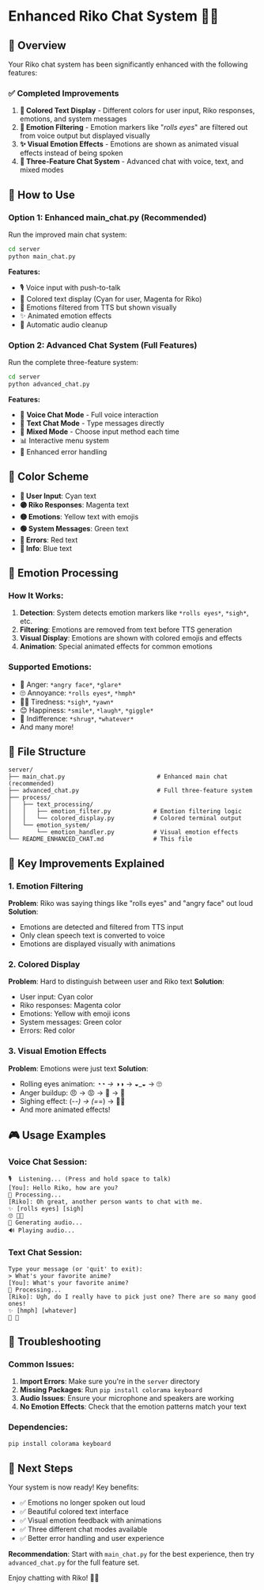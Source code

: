 # Enhanced Riko Chat System 🤖✨

## 🎯 Overview

Your Riko chat system has been significantly enhanced with the following features:

### ✅ Completed Improvements

1. **🎨 Colored Text Display** - Different colors for user input, Riko responses, emotions, and system messages
2. **🤖 Emotion Filtering** - Emotion markers like "*rolls eyes*" are filtered out from voice output but displayed visually
3. **✨ Visual Emotion Effects** - Emotions are shown as animated visual effects instead of being spoken
4. **📁 Three-Feature Chat System** - Advanced chat with voice, text, and mixed modes

## 🚀 How to Use

### Option 1: Enhanced main_chat.py (Recommended)

Run the improved main chat system:

```bash
cd server
python main_chat.py
```

**Features:**
- 🎙️ Voice input with push-to-talk
- 🎨 Colored text display (Cyan for user, Magenta for Riko)
- 🤖 Emotions filtered from TTS but shown visually
- ✨ Animated emotion effects
- 🧹 Automatic audio cleanup

### Option 2: Advanced Chat System (Full Features)

Run the complete three-feature system:

```bash
cd server
python advanced_chat.py
```

**Features:**
- 🎤 **Voice Chat Mode** - Full voice interaction
- 💬 **Text Chat Mode** - Type messages directly
- 🔀 **Mixed Mode** - Choose input method each time
- 📊 Interactive menu system
- 🎯 Enhanced error handling

## 🎨 Color Scheme

- **🔵 User Input**: Cyan text
- **🟣 Riko Responses**: Magenta text  
- **🟡 Emotions**: Yellow text with emojis
- **🟢 System Messages**: Green text
- **🔴 Errors**: Red text
- **🔵 Info**: Blue text

## 🤖 Emotion Processing

### How It Works:
1. **Detection**: System detects emotion markers like `*rolls eyes*`, `*sigh*`, etc.
2. **Filtering**: Emotions are removed from text before TTS generation
3. **Visual Display**: Emotions are shown with colored emojis and effects
4. **Animation**: Special animated effects for common emotions

### Supported Emotions:
- 😤 Anger: `*angry face*`, `*glare*`
- 🙄 Annoyance: `*rolls eyes*`, `*hmph*`
- 😮‍💨 Tiredness: `*sigh*`, `*yawn*`
- 😊 Happiness: `*smile*`, `*laugh*`, `*giggle*`
- 🤷 Indifference: `*shrug*`, `*whatever*`
- And many more!

## 📁 File Structure

```
server/
├── main_chat.py                          # Enhanced main chat (recommended)
├── advanced_chat.py                      # Full three-feature system
├── process/
│   ├── text_processing/
│   │   ├── emotion_filter.py            # Emotion filtering logic
│   │   └── colored_display.py           # Colored terminal output
│   └── emotion_system/
│       └── emotion_handler.py           # Visual emotion effects
└── README_ENHANCED_CHAT.md              # This file
```

## 🔧 Key Improvements Explained

### 1. Emotion Filtering
**Problem**: Riko was saying things like "rolls eyes" and "angry face" out loud
**Solution**: 
- Emotions are detected and filtered from TTS input
- Only clean speech text is converted to voice
- Emotions are displayed visually with animations

### 2. Colored Display
**Problem**: Hard to distinguish between user and Riko text
**Solution**:
- User input: Cyan color
- Riko responses: Magenta color  
- Emotions: Yellow with emoji icons
- System messages: Green color
- Errors: Red color

### 3. Visual Emotion Effects
**Problem**: Emotions were just text
**Solution**:
- Rolling eyes animation: ◔_◔ → ◑_◑ → ◒_◒ → 🙄
- Anger buildup: 😠 → 😡 → 🤬 → 💢
- Sighing effect: (-_-) → (=_=) → 😮‍💨
- And more animated effects!

## 🎮 Usage Examples

### Voice Chat Session:
```
🎙️  Listening... (Press and hold space to talk)
[You]: Hello Riko, how are you?
🤔 Processing...
[Riko]: Oh great, another person wants to chat with me.
✨ [rolls eyes] [sigh]
🙄 😮‍💨
🎵 Generating audio...
🔊 Playing audio...
```

### Text Chat Session:
```
Type your message (or 'quit' to exit):
> What's your favorite anime?
[You]: What's your favorite anime?
🤔 Processing...
[Riko]: Ugh, do I really have to pick just one? There are so many good ones!
✨ [hmph] [whatever]
😤 🤷
```

## 🚨 Troubleshooting

### Common Issues:

1. **Import Errors**: Make sure you're in the `server` directory
2. **Missing Packages**: Run `pip install colorama keyboard`
3. **Audio Issues**: Ensure your microphone and speakers are working
4. **No Emotion Effects**: Check that the emotion patterns match your text

### Dependencies:
```bash
pip install colorama keyboard
```

## 🎯 Next Steps

Your system is now ready! Key benefits:

- ✅ Emotions no longer spoken out loud
- ✅ Beautiful colored text interface  
- ✅ Visual emotion feedback with animations
- ✅ Three different chat modes available
- ✅ Better error handling and user experience

**Recommendation**: Start with `main_chat.py` for the best experience, then try `advanced_chat.py` for the full feature set.

Enjoy chatting with Riko! 🎌✨
